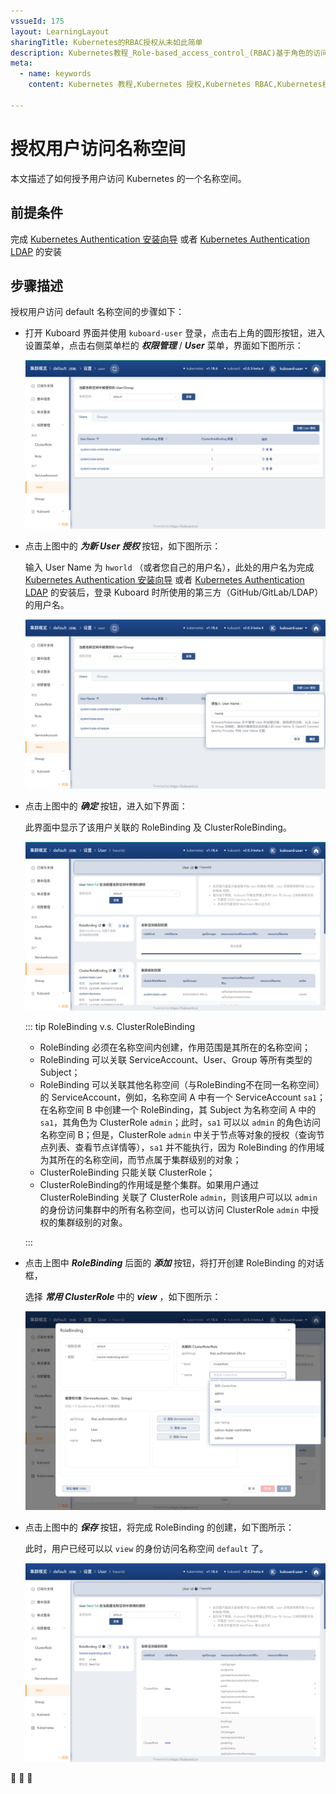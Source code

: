 ```yaml
---
vssueId: 175
layout: LearningLayout
sharingTitle: Kubernetes的RBAC授权从未如此简单
description: Kubernetes教程_Role-based_access_control_(RBAC)基于角色的访问控制_是Kubernetes中支持的一种授权方式。本文描述了如何使用Kuboard管理RBAC授权规则，并授权用户访问名称空间列表。
meta:
  - name: keywords
    content: Kubernetes 教程,Kubernetes 授权,Kubernetes RBAC,Kubernetes权限,User Permissions

---
```


# 授权用户访问名称空间

本文描述了如何授予用户访问 Kubernetes 的一个名称空间。

## 前提条件

完成 [ Kubernetes Authentication 安装向导](/learning/k8s-advanced/sec/authenticate/install.html) 或者 [Kubernetes Authentication LDAP](/learning/k8s-advanced/sec/authenticate/ldap.html) 的安装



## 步骤描述

授权用户访问 default 名称空间的步骤如下：

* 打开 Kuboard 界面并使用 `kuboard-user` 登录，点击右上角的圆形按钮，进入设置菜单，点击右侧菜单栏的 ***权限管理*** / ***User*** 菜单，界面如下图所示：

  ![image-20200726220043669](./user-namespace.assets/image-20200726220043669.png)

* 点击上图中的 ***为新 User 授权*** 按钮，如下图所示：

  输入 User Name 为 `hworld` （或者您自己的用户名），此处的用户名为完成 [ Kubernetes Authentication 安装向导](/learning/k8s-advanced/sec/authenticate/install.html) 或者 [Kubernetes Authentication LDAP](/learning/k8s-advanced/sec/authenticate/ldap.html) 的安装后，登录 Kuboard 时所使用的第三方（GitHub/GitLab/LDAP）的用户名。

  ![image-20200726220114622](./user-namespace.assets/image-20200726220114622.png)

* 点击上图中的 ***确定*** 按钮，进入如下界面：

  此界面中显示了该用户关联的 RoleBinding 及 ClusterRoleBinding。

  ![image-20200726215955407](./user-namespace.assets/image-20200726215955407.png)

  ::: tip RoleBinding v.s. ClusterRoleBinding

  * RoleBinding 必须在名称空间内创建，作用范围是其所在的名称空间；
  * RoleBinding 可以关联 ServiceAccount、User、Group 等所有类型的 Subject；
  * RoleBinding 可以关联其他名称空间（与RoleBinding不在同一名称空间）的 ServiceAccount，例如，名称空间 A 中有一个 ServiceAccount `sa1`；在名称空间 B 中创建一个 RoleBinding，其 Subject 为名称空间 A 中的 `sa1`，其角色为 ClusterRole `admin`；此时，`sa1` 可以以 `admin` 的角色访问名称空间 B；但是，ClusterRole `admin` 中关于节点等对象的授权（查询节点列表、查看节点详情等），`sa1` 并不能执行，因为 RoleBinding 的作用域为其所在的名称空间，而节点属于集群级别的对象；
  * ClusterRoleBinding 只能关联 ClusterRole；
  * ClusterRoleBinding的作用域是整个集群。如果用户通过 ClusterRoleBinding 关联了 ClusterRole `admin`，则该用户可以以 `admin` 的身份访问集群中的所有名称空间，也可以访问 ClusterRole `admin` 中授权的集群级别的对象。

  :::

* 点击上图中 ***RoleBinding*** 后面的 ***添加*** 按钮，将打开创建 RoleBinding 的对话框，

  选择 ***常用 ClusterRole*** 中的 ***view*** ，如下图所示：

  ![image-20200726220732686](./user-namespace.assets/image-20200726220732686.png)

* 点击上图中的 ***保存*** 按钮，将完成 RoleBinding 的创建，如下图所示：

  此时，用户已经可以以 `view` 的身份访问名称空间 `default` 了。

  ![image-20200726220956316](./user-namespace.assets/image-20200726220956316.png)



:tada:  :tada: :tada:
